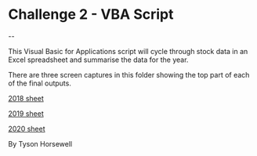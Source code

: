 # Challenge 2 - VBA Script

--

This Visual Basic for Applications script will cycle through stock data in an Excel spreadsheet and summarise the data for the year.

There are three screen captures in this folder showing the top part of each of the final outputs.

[2018 sheet](2018_screencapture.png)

[2019 sheet](https://github.com/horsewell/DataVisualisation/edit/main/Module-02-Challenge/VBA-challenge/2019_screencapture.png)

[2020 sheet](https://github.com/horsewell/DataVisualisation/edit/main/Module-02-Challenge/VBA-challenge/2020_screencapture.png)

By Tyson Horsewell

